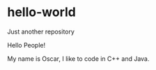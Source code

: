 # hello-world
Just another repository

Hello People!

My name is Oscar, I like to code in C++ and Java.
